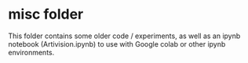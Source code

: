 # misc folder

This folder contains some older code / experiments, as well as an ipynb notebook (Artivision.ipynb) to use with Google colab or other ipynb environments.